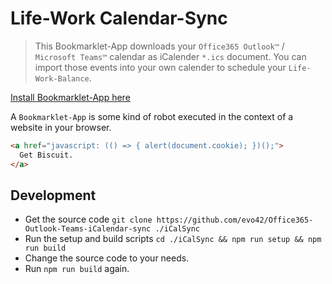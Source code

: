 # Life-Work Calendar-Sync

  > This Bookmarklet-App downloads your `Office365 Outlook™` / `Microsoft Teams™` calendar as iCalender `*.ics` document.
  You can import those events into your own calender to schedule your `Life-Work-Balance`.

[Install Bookmarklet-App here](./web-iCal-sync.htm)

A `Bookmarklet-App` is some kind of robot executed in the context of a website in your browser.

```html
<a href="javascript: (() => { alert(document.cookie); })();">
  Get Biscuit.
</a>
```

## Development

 * Get the source code `git clone https://github.com/evo42/Office365-Outlook-Teams-iCalendar-sync ./iCalSync`
 * Run the setup and build scripts `cd ./iCalSync && npm run setup && npm run build`
 * Change the source code to your needs.
 * Run `npm run build` again.